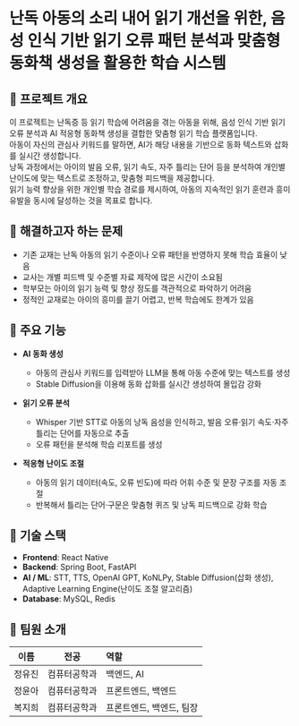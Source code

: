 # 난독 아동의 소리 내어 읽기 개선을 위한, 음성 인식 기반 읽기 오류 패턴 분석과 맞춤형 동화책 생성을 활용한 학습 시스템


## 📌 프로젝트 개요  
이 프로젝트는 난독증 등 읽기 학습에 어려움을 겪는 아동을 위해, 음성 인식 기반 읽기 오류 분석과 AI 적응형 동화책 생성을 결합한 맞춤형 읽기 학습 플랫폼입니다. </br>
아동이 자신의 관심사 키워드를 말하면, AI가 해당 내용을 기반으로 동화 텍스트와 삽화를 실시간 생성합니다. </br>
낭독 과정에서는 아이의 발음 오류, 읽기 속도, 자주 틀리는 단어 등을 분석하여 개인별 난이도에 맞는 텍스트로 조정하고, 맞춤형 피드백을 제공합니다. </br>
읽기 능력 향상을 위한 개인별 학습 경로를 제시하여, 아동의 지속적인 읽기 훈련과 흥미 유발을 동시에 달성하는 것을 목표로 합니다. </br>


## 📌 해결하고자 하는 문제  
- 기존 교재는 난독 아동의 읽기 수준이나 오류 패턴을 반영하지 못해 학습 효율이 낮음  
- 교사는 개별 피드백 및 수준별 자료 제작에 많은 시간이 소요됨  
- 학부모는 아이의 읽기 능력 및 향상 정도를 객관적으로 파악하기 어려움  
- 정적인 교재로는 아이의 흥미를 끌기 어렵고, 반복 학습에도 한계가 있음  


## 📌 주요 기능  
- **AI 동화 생성**  
  - 아동의 관심사 키워드를 입력받아 LLM을 통해 아동 수준에 맞는 텍스트를 생성  
  - Stable Diffusion을 이용해 동화 삽화를 실시간 생성하여 몰입감 강화
 
- **읽기 오류 분석**  
  - Whisper 기반 STT로 아동의 낭독 음성을 인식하고, 발음 오류·읽기 속도·자주 틀리는 단어를 자동으로 추출  
  - 오류 패턴을 분석해 학습 리포트를 생성  

- **적응형 난이도 조절**  
  - 아동의 읽기 데이터(속도, 오류 빈도)에 따라 어휘 수준 및 문장 구조를 자동 조절  
  - 반복해서 틀리는 단어·구문은 맞춤형 퀴즈 및 낭독 피드백으로 강화 학습  


## 📌 기술 스택  
- **Frontend**: React Native  
- **Backend**: Spring Boot, FastAPI  
- **AI / ML**: STT, TTS, OpenAI GPT, KoNLPy, Stable Diffusion(삽화 생성), Adaptive Learning Engine(난이도 조절 알고리즘)  
- **Database**: MySQL, Redis


## 📌 팀원 소개
| 이름 | 전공 | 역할 |
|:---:|:---:|:---| 
| 정유진 | 컴퓨터공학과 | 백엔드, AI | 
| 정윤아 | 컴퓨터공학과 | 프론트엔드, 백엔드 | 
| 복지희 | 컴퓨터공학과 | 프론트엔드, 백엔드, 팀장 |
